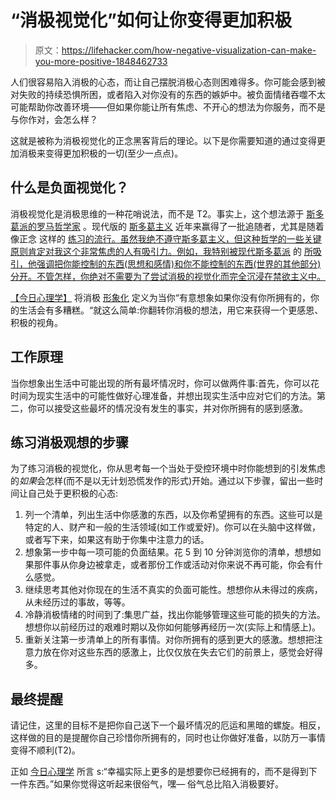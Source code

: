 # “消极视觉化”如何让你变得更加积极

> 原文：<https://lifehacker.com/how-negative-visualization-can-make-you-more-positive-1848462733>

人们很容易陷入消极的心态，而让自己摆脱消极心态则困难得多。你可能会感到被对失败的持续恐惧所困，或者陷入对你没有的东西的嫉妒中。被负面情绪吞噬不太可能帮助你改善环境——但如果你能让所有焦虑、不开心的想法为你服务，而不是与你作对，会怎么样？



这就是被称为消极视觉化的正念黑客背后的理论。以下是你需要知道的通过变得更加消极来变得更加积极的一切(至少一点点)。

## 什么是负面视觉化？

消极视觉化是消极思维的一种花哨说法，而不是 T2。事实上，这个想法源于 [斯多葛派的罗马哲学家](https://en.wikipedia.org/wiki/Negative_visualization) 。现代版的 [斯多葛主义](https://whatisstoicism.com/stoicism-definition/how-to-practice-stoic-negative-visualisation/) 近年来赢得了一批追随者，尤其是随着像正念 这样的 [练习的流行。虽然我绝不遵守斯多葛主义，但这种哲学的一些关键原则肯定对我这个非常焦虑的人有吸引力。例如，我特别被现代斯多葛派](https://lifehacker.com/how-to-get-the-most-out-of-meditation-1843713254) 的 [所吸引，他强调把你能控制的东西(思想和感情)和你不能控制的东西(世界的其他部分)分开。不管怎样，你绝对不需要为了尝试消极的视觉化而完全沉浸在禁欲主义中。](https://lifehacker.com/how-the-principles-of-stoicism-can-help-your-personal-a-1783277251)

[【今日心理学】](https://www.psychologytoday.com/us/blog/mindfulness-insights/201910/5-mindfulness-hacks-feel-better-instantly) 将消极 [形象化](https://www.psychologytoday.com/us/basics/fantasies) 定义为当你“有意想象如果你没有你所拥有的，你的生活会有多糟糕。“就这么简单:你翻转你消极的想法，用它来获得一个更感恩、积极的视角。

## **工作原理**

当你想象出生活中可能出现的所有最坏情况时，你可以做两件事:首先，你可以花时间为现实生活中的可能性做好心理准备，并想出现实生活中应对它们的方法。第二，你可以接受这些最坏的情况没有发生的事实，并对你所拥有的感到感激。

## **练习消极观想的步骤**

为了练习消极的视觉化，你从思考每一个当处于受控环境中时你能想到的引发焦虑的*如果*会怎样(而不是以无计划恐慌发作的形式)开始。通过以下步骤，留出一些时间让自己处于更积极的心态:

1.  列一个清单，列出生活中你感激的东西，以及你希望拥有的东西。这些可以是特定的人、财产和一般的生活领域(如工作或爱好)。你可以在头脑中这样做，或者写下来，如果这有助于你集中注意力的话。
2.  想象第一步中每一项可能的负面结果。花 5 到 10 分钟浏览你的清单，想想如果那件事从你身边被拿走，或者那份工作或活动对你来说不再可能，你会有什么感觉。
3.  继续思考其他对你现在的生活不真实的负面可能性。想想你从未得过的疾病，从未经历过的事故，等等。
4.  冷静消极情绪的时间到了:集思广益，找出你能够管理这些可能的损失的方法。想想你以前经历过的艰难时期以及你如何能够再经历一次(实际上和情感上)。
5.  重新关注第一步清单上的所有事情。对你所拥有的感到更大的感激。想想把注意力放在你对这些东西的感激上，比仅仅放在失去它们的前景上，感觉会好得多。

## **最终提醒**

请记住，这里的目标不是把你自己送下一个最坏情况的厄运和黑暗的螺旋。相反，这样做的目的是提醒你自己珍惜你所拥有的，同时也让你做好准备，以防万一事情变得不顺利(T2)。

正如 [今日心理学](https://www.psychologytoday.com/us/blog/mindfulness-insights/201910/5-mindfulness-hacks-feel-better-instantly) 所言 s:“幸福实际上更多的是想要你已经拥有的，而不是得到下一件东西。”如果你觉得这听起来很俗气，嘿— 俗气总比陷入消极要好。